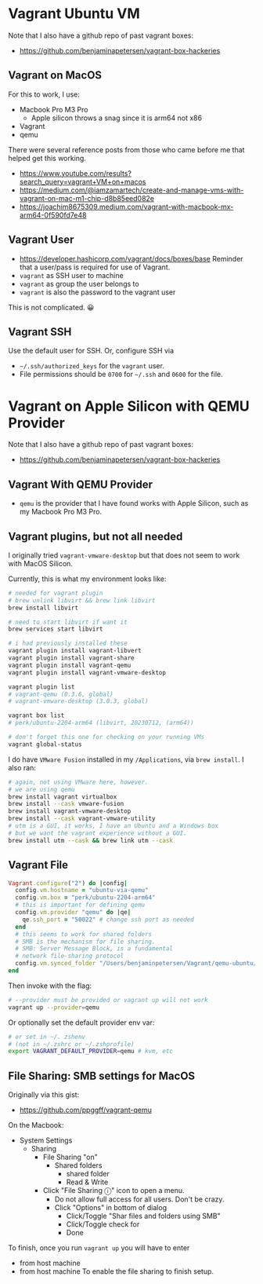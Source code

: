 # Vagrant Ubuntu VM

Note that I also have a github repo of past vagrant boxes:
- https://github.com/benjaminapetersen/vagrant-box-hackeries

## Vagrant on MacOS

For this to work, I use:

- Macbook Pro M3 Pro
    - Apple silicon throws a snag since it is arm64 not x86
- Vagrant
- qemu

There were several reference posts from those who came before me
that helped get this working.

- https://www.youtube.com/results?search_query=vagrant+VM+on+macos
- https://medium.com/@iamzamartech/create-and-manage-vms-with-vagrant-on-mac-m1-chip-d8b85eed082e
- https://joachim8675309.medium.com/vagrant-with-macbook-mx-arm64-0f590fd7e48

## Vagrant User

- https://developer.hashicorp.com/vagrant/docs/boxes/base
Reminder that a user/pass is required for use of Vagrant.
- `vagrant` as SSH user to machine
- `vagrant` as group the user belongs to
- `vagrant` is also the password to the vagrant user

This is not complicated. 😀

## Vagrant SSH

Use the default user for SSH.
Or, configure SSH via

- `~/.ssh/authorized_keys` for the `vagrant` user.
- File permissions should be `0700` for `~/.ssh` and `0600` for the file.


# Vagrant on Apple Silicon with QEMU Provider

Note that I also have a github repo of past vagrant boxes:
- https://github.com/benjaminapetersen/vagrant-box-hackeries

## Vagrant With QEMU Provider

- `qemu` is the provider that I have found works with Apple Silicon,
such as my Macbook Pro M3 Pro.

## Vagrant plugins, but not all needed

I originally tried `vagrant-vmware-desktop` but that does not seem to work with MacOS Silicon.

Currently, this is what my environment looks like:

```bash
# needed for vagrant plugin
# brew unlink libvirt && brew link libvirt
brew install libvirt

# need to start libvirt if want it
brew services start libvirt

# i had previously installed these
vagrant plugin install vagrant-libvert
vagrant plugin install vagrant-share
vagrant plugin install vagrant-qemu
vagrant plugin install vagrant-vmware-desktop

vagrant plugin list
# vagrant-qemu (0.3.6, global)
# vagrant-vmware-desktop (3.0.3, global)

vagrant box list
# perk/ubuntu-2204-arm64 (libvirt, 20230712, (arm64))

# don't forget this one for checking on your running VMs
vagrant global-status
```
I do have `VMware Fusion` installed in my `/Applications`, via `brew install`.
I also ran:

```bash
# again, not using VMware here, however.
# we are using qemu
brew install vagrant virtualbox
brew install --cask vmware-fusion
brew install vagrant-vmware-desktop
brew install --cask vagrant-vmware-utility
# utm is a GUI, it works, I have an Ubuntu and a Windows box
# but we want the vagrant experience without a GUI.
brew install utm --cask && brew link utm --cask
```

## Vagrant File

```ruby
Vagrant.configure("2") do |config|
  config.vm.hostname = "ubuntu-via-qemu"
  config.vm.box = "perk/ubuntu-2204-arm64"
  # this is important for defining qemu
  config.vm.provider "qemu" do |qe|
    qe.ssh_port = "50022" # change ssh port as needed
  end
  # this seems to work for shared folders
  # SMB is the mechanism for file sharing.
  # SMB: Server Message Block, is a fundamental
  # network file-sharing protocol
  config.vm.synced_folder "/Users/benjaminpetersen/Vagrant/qemu-ubuntu/shared_dir", "/home/shared_dir", type: "smb", smb_host: "10.0.2.2"
end
```

Then invoke with the flag:

```bash
# --provider must be provided or vagrant up will not work
vagrant up --provider=qemu
```
Or optionally set the default provider env var:

```bash
# or set in ~/. zshenv
# (not in ~/.zshrc or ~/.zshprofile)
export VAGRANT_DEFAULT_PROVIDER=qemu # kvm, etc
```

## File Sharing: SMB settings for MacOS

Originally via this gist:
- https://github.com/ppggff/vagrant-qemu

On the Macbook:
- System Settings
    - Sharing
        - File Sharing "on"
            - Shared folders
                - <Your Username> shared folder
                - <Your Username> Read & Write
        - Click "File Sharing ⓘ" icon to open a menu.
            - Do not allow full access for all users. Don't be crazy.
            - Click "Options" in bottom of dialog
                - Click/Toggle "Shar files and folders using SMB"
                - Click/Toggle check for <Your Username>
                - Done

To finish, once you run `vagrant up` you will have to enter
- <Your Username> from host machine
- <Your Password> from host machine
To enable the file sharing to finish setup.
